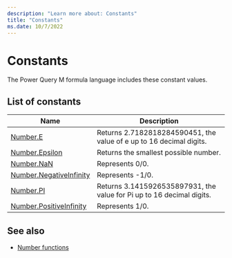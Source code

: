 ```yaml
---
description: "Learn more about: Constants"
title: "Constants"
ms.date: 10/7/2022
---
```

# Constants

The Power Query M formula language includes these constant values.

## List of constants

|Name|Description|
|------------|---------------|
|[Number.E](number-e.md)|Returns 2.7182818284590451, the value of e up to 16 decimal digits.|
|[Number.Epsilon](number-epsilon.md)|Returns the smallest possible number.|
|[Number.NaN](number-nan.md)|Represents 0/0.|
|[Number.NegativeInfinity](number-negativeinfinity.md)|Represents -1/0.|
|[Number.PI](number-pi.md)|Returns 3.1415926535897931, the value for Pi up to 16 decimal digits.|
|[Number.PositiveInfinity](number-positiveinfinity.md)|Represents 1/0.|

## See also

* [Number functions](number-functions.md)
